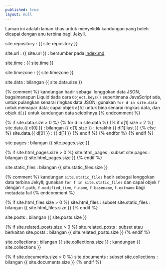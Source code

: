 ```yaml
---
published: true
layout: null
---
```


Laman ini adalah laman khas untuk menyelidik kandungan yang
boleh dicapai dengan anu terbina bagi Jekyll.

site.repository
: {{ site.repository }}

site.url
: {{ site.url }}
: bersumber pada [index.md](index.md)

site.time
: {{ site.time }}

site.timezone
: {{ site.timezone }}

site.data
: bilangan {{ site.data.size }}

{% comment %}
kandungan hadir sebagai longgokan data JSON, bagaimanapun
Liquid tiada cara `Object.keys()` sepertimana JavaScript
ada, untuk pulangkan senarai ringkas data JSON; gunakan
`for d in site.data` untuk memapar data; capai objek `d[0]`
untuk bina senarai ringkas data, dan objek `d[1]` untuk
kandungan data selebihnya
{% endcomment %}

{% if site.data.size > 0 %}
{% for d in site.data %}
  {% if d[1].size > 2 %}
    site.data.{{ d[0] }}
    : bilangan {{ d[1].size }}
    : terakhir {{ d[1].last }}
  {% else %}
    site.data.{{ d[0] }}
    : {{ d[1] }}
  {% endif %}
{% endfor %}
{% endif %}

site.pages
: bilangan {{ site.pages.size }}

{% if site.html_pages.size > 0 %}
site.html_pages
: subset site.pages
: bilangan {{ site.html_pages.size }}
{% endif %}

site.static_files
: bilangan {{ site.static_files.size }}

{% comment %}
kandungan `site.static_files` hadir sebagai longgokan data
terbina Jekyll; gunakan `for f in site.static_files` dan
capai objek `f` dengan `f.path`, `f.modified_time`,
`f.name`, `f.basename`, `f.extname` bagi metadata fail
{% endcomment %}

{% if site.html_files.size > 0 %}
site.html_files
: subset site.static_files
: bilangan {{ site.html_files.size }}
{% endif %}

site.posts
: bilangan {{ site.posts.size }}

{% if site.related_posts.size > 0 %}
site.related_posts
: subset atau berkaitan site.posts
: bilangan {{ site.related_posts.size }}
{% endif %}

site.collections
: bilangan {{ site.collections.size }}
: kandungan {{ site.collections }}

{% if site.documents.size > 0 %}
site.documents
: subset site.collections
: bilangan {{ site.documents.size }}
{% endif %}

